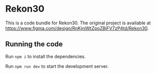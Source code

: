 
  # Rekon30

  This is a code bundle for Rekon30. The original project is available at https://www.figma.com/design/RnKjniWtZpoZBjFV7zP4td/Rekon30.

  ## Running the code

  Run `npm i` to install the dependencies.

  Run `npm run dev` to start the development server.
  